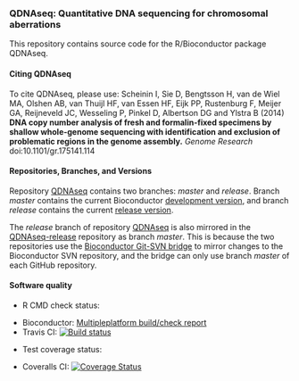 ### QDNAseq: Quantitative DNA sequencing for chromosomal aberrations

This repository contains source code for the R/Bioconductor package QDNAseq.

#### Citing QDNAseq

To cite QDNAseq, please use:
Scheinin I, Sie D, Bengtsson H, van de Wiel MA, Olshen AB, van Thuijl HF, van
Essen HF, Eijk PP, Rustenburg F, Meijer GA, Reijneveld JC, Wesseling P, Pinkel
D, Albertson DG and Ylstra B (2014) **DNA copy number analysis of fresh and
formalin-fixed specimens by shallow whole-genome sequencing with identification
and exclusion of problematic regions in the genome assembly.** *Genome
Research* doi:10.1101/gr.175141.114

#### Repositories, Branches, and Versions

Repository [QDNAseq][github] contains two branches: *master* and *release*.
Branch *master* contains the current Bioconductor
[development version][bioc-devel], and branch *release* contains the current
[release version][bioc-release].

The *release* branch of repository [QDNAseq][github] is also mirrored in the
[QDNAseq-release][github-release] repository as branch *master*. This is
because the two repositories use the [Bioconductor Git-SVN bridge][bridge]
to mirror changes to the Bioconductor SVN repository, and the bridge can only
use branch *master* of each GitHub repository.

#### Software quality

* R CMD check status:
 - Bioconductor: <a href="http://master.bioconductor.org/checkResults/devel/bioc-LATEST/QDNAseq/">Multipleplatform build/check report</a>
 - Travis CI: <a href="https://travis-ci.org/ccagc/QDNAseq"><img src="https://travis-ci.org/ccagc/QDNAseq.svg?branch=master" alt="Build status"></a>
* Test coverage status:
 - Coveralls CI: <a href='https://coveralls.io/r/ccagc/QDNAseq?branch=devel'><img src='https://coveralls.io/repos/ccagc/QDNAseq/badge.png?branch=devel' alt='Coverage Status' /></a>

[bioc-devel]: http://bioconductor.org/packages/devel/bioc/html/QDNAseq.html
[bioc-release]: http://bioconductor.org/packages/release/bioc/html/QDNAseq.html
[bridge]: http://bioconductor.org/developers/how-to/git-svn/
[github]: https://github.com/ccagc/QDNAseq
[github-release]: https://github.com/ccagc/QDNAseq-release
